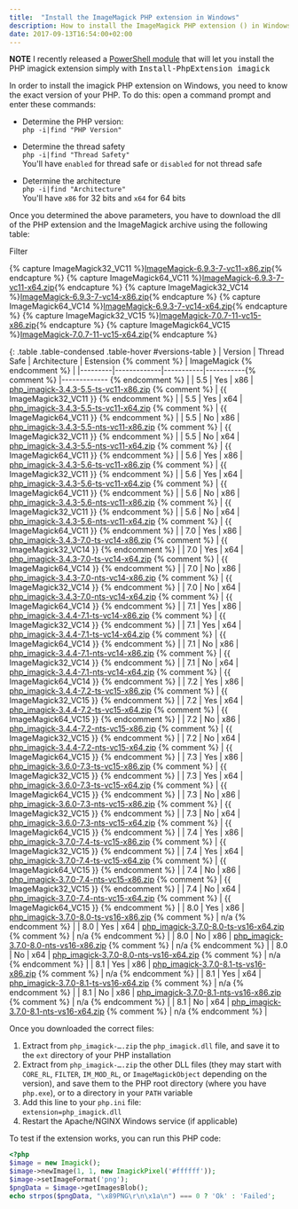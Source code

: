 ```yaml
---
title:  "Install the ImageMagick PHP extension in Windows"
description: How to install the ImageMagick PHP extension () in Windows.
date: 2017-09-13T16:54:00+02:00
---
```


<div class="alert alert-info" role="alert">
    <strong>NOTE</strong> I recently released a <a href="https://github.com/mlocati/powershell-phpmanager">PowerShell module</a> that will let you install the PHP imagick extension simply with <span style="font-family:monospace;white-space:nowrap">Install-PhpExtension imagick</span>
</div>

In order to install the imagick PHP extension on Windows, you need to know the exact version of your PHP.
To do this: open a command prompt and enter these commands:

- Determine the PHP version:  
  `php -i|find "PHP Version"`  
  
- Determine the thread safety  
  `php -i|find "Thread Safety"`  
  You'll have `enabled` for thread safe or `disabled` for not thread safe  
  
- Determine the architecture  
  `php -i|find "Architecture"`  
  You'll have `x86` for 32 bits and `x64` for 64 bits  
  
Once you determined the above parameters, you have to download the dll of the PHP extension and the ImageMagick archive using the following table:

<div class="text-center">
	<span class="badge">Filter</span>
	<div class="btn-group btn-group-xs versions-filter" data-field="version" title="PHP version"></div>
	<div class="btn-group btn-group-xs versions-filter" data-field="threadsafe" title="Thread safety"></div>
	<div class="btn-group btn-group-xs versions-filter" data-field="architecture" title="Architecture"></div>
</div>

{% capture ImageMagick32_VC11 %}[ImageMagick-6.9.3-7-vc11-x86.zip](https://windows.php.net/downloads/pecl/deps/archives/ImageMagick-6.9.3-7-vc11-x86.zip){% endcapture %}
{% capture ImageMagick64_VC11 %}[ImageMagick-6.9.3-7-vc11-x64.zip](https://windows.php.net/downloads/pecl/deps/archives/ImageMagick-6.9.3-7-vc11-x64.zip){% endcapture %}
{% capture ImageMagick32_VC14 %}[ImageMagick-6.9.3-7-vc14-x86.zip](https://windows.php.net/downloads/pecl/deps/archives/ImageMagick-6.9.3-7-vc14-x86.zip){% endcapture %}
{% capture ImageMagick64_VC14 %}[ImageMagick-6.9.3-7-vc14-x64.zip](https://windows.php.net/downloads/pecl/deps/archives/ImageMagick-6.9.3-7-vc14-x64.zip){% endcapture %}
{% capture ImageMagick32_VC15 %}[ImageMagick-7.0.7-11-vc15-x86.zip](https://windows.php.net/downloads/pecl/deps/archives/ImageMagick-7.0.7-11-vc15-x86.zip){% endcapture %}
{% capture ImageMagick64_VC15 %}[ImageMagick-7.0.7-11-vc15-x64.zip](https://windows.php.net/downloads/pecl/deps/archives/ImageMagick-7.0.7-11-vc15-x64.zip){% endcapture %}

{: .table .table-condensed .table-hover #versions-table }
| Version | Thread Safe | Architecture | Estension {% comment %} | ImageMagick {% endcomment %} |
|---------|-------------|-----------|-----------{% comment %} |------------- {% endcomment %} |
| 5.5 | Yes | x86 | [php_imagick-3.4.3-5.5-ts-vc11-x86.zip](https://downloads.php.net/~windows/pecl/releases/imagick/3.4.3/php_imagick-3.4.3-5.5-ts-vc11-x86.zip) {% comment %} | {{ ImageMagick32_VC11 }} {% endcomment %} |
| 5.5 | Yes | x64 | [php_imagick-3.4.3-5.5-ts-vc11-x64.zip](https://downloads.php.net/~windows/pecl/releases/imagick/3.4.3/php_imagick-3.4.3-5.5-ts-vc11-x64.zip) {% comment %} | {{ ImageMagick64_VC11 }} {% endcomment %} |
| 5.5 | No | x86 | [php_imagick-3.4.3-5.5-nts-vc11-x86.zip](https://downloads.php.net/~windows/pecl/releases/imagick/3.4.3/php_imagick-3.4.3-5.5-nts-vc11-x86.zip) {% comment %} | {{ ImageMagick32_VC11 }} {% endcomment %} |
| 5.5 | No | x64 | [php_imagick-3.4.3-5.5-nts-vc11-x64.zip](https://downloads.php.net/~windows/pecl/releases/imagick/3.4.3/php_imagick-3.4.3-5.5-nts-vc11-x64.zip) {% comment %} | {{ ImageMagick64_VC11 }} {% endcomment %} |
| 5.6 | Yes | x86 | [php_imagick-3.4.3-5.6-ts-vc11-x86.zip](https://downloads.php.net/~windows/pecl/releases/imagick/3.4.3/php_imagick-3.4.3-5.6-ts-vc11-x86.zip) {% comment %} | {{ ImageMagick32_VC11 }} {% endcomment %} |
| 5.6 | Yes | x64 | [php_imagick-3.4.3-5.6-ts-vc11-x64.zip](https://downloads.php.net/~windows/pecl/releases/imagick/3.4.3/php_imagick-3.4.3-5.6-ts-vc11-x64.zip) {% comment %} | {{ ImageMagick64_VC11 }} {% endcomment %} |
| 5.6 | No | x86 | [php_imagick-3.4.3-5.6-nts-vc11-x86.zip](https://downloads.php.net/~windows/pecl/releases/imagick/3.4.3/php_imagick-3.4.3-5.6-nts-vc11-x86.zip) {% comment %} | {{ ImageMagick32_VC11 }} {% endcomment %} |
| 5.6 | No | x64 | [php_imagick-3.4.3-5.6-nts-vc11-x64.zip](https://downloads.php.net/~windows/pecl/releases/imagick/3.4.3/php_imagick-3.4.3-5.6-nts-vc11-x64.zip) {% comment %} | {{ ImageMagick64_VC11 }} {% endcomment %} |
| 7.0 | Yes | x86 | [php_imagick-3.4.3-7.0-ts-vc14-x86.zip](https://downloads.php.net/~windows/pecl/releases/imagick/3.4.3/php_imagick-3.4.3-7.0-ts-vc14-x86.zip) {% comment %} | {{ ImageMagick32_VC14 }} {% endcomment %} |
| 7.0 | Yes | x64 | [php_imagick-3.4.3-7.0-ts-vc14-x64.zip](https://downloads.php.net/~windows/pecl/releases/imagick/3.4.3/php_imagick-3.4.3-7.0-ts-vc14-x64.zip) {% comment %} | {{ ImageMagick64_VC14 }} {% endcomment %} |
| 7.0 | No | x86 | [php_imagick-3.4.3-7.0-nts-vc14-x86.zip](https://downloads.php.net/~windows/pecl/releases/imagick/3.4.3/php_imagick-3.4.3-7.0-nts-vc14-x86.zip) {% comment %} | {{ ImageMagick32_VC14 }} {% endcomment %} |
| 7.0 | No | x64 | [php_imagick-3.4.3-7.0-nts-vc14-x64.zip](https://downloads.php.net/~windows/pecl/releases/imagick/3.4.3/php_imagick-3.4.3-7.0-nts-vc14-x64.zip) {% comment %} | {{ ImageMagick64_VC14 }} {% endcomment %} |
| 7.1 | Yes | x86 | [php_imagick-3.4.4-7.1-ts-vc14-x86.zip](https://downloads.php.net/~windows/pecl/releases/imagick/3.4.4/php_imagick-3.4.4-7.1-ts-vc14-x86.zip) {% comment %} | {{ ImageMagick32_VC14 }} {% endcomment %} |
| 7.1 | Yes | x64 | [php_imagick-3.4.4-7.1-ts-vc14-x64.zip](https://downloads.php.net/~windows/pecl/releases/imagick/3.4.4/php_imagick-3.4.4-7.1-ts-vc14-x64.zip) {% comment %} | {{ ImageMagick64_VC14 }} {% endcomment %} |
| 7.1 | No | x86 | [php_imagick-3.4.4-7.1-nts-vc14-x86.zip](https://downloads.php.net/~windows/pecl/releases/imagick/3.4.4/php_imagick-3.4.4-7.1-nts-vc14-x86.zip) {% comment %} | {{ ImageMagick32_VC14 }} {% endcomment %} |
| 7.1 | No | x64 | [php_imagick-3.4.4-7.1-nts-vc14-x64.zip](https://downloads.php.net/~windows/pecl/releases/imagick/3.4.4/php_imagick-3.4.4-7.1-nts-vc14-x64.zip) {% comment %} | {{ ImageMagick64_VC14 }} {% endcomment %} |
| 7.2 | Yes | x86 | [php_imagick-3.4.4-7.2-ts-vc15-x86.zip](https://downloads.php.net/~windows/pecl/releases/imagick/3.4.4/php_imagick-3.4.4-7.2-ts-vc15-x86.zip) {% comment %} | {{ ImageMagick32_VC15 }} {% endcomment %} |
| 7.2 | Yes | x64 | [php_imagick-3.4.4-7.2-ts-vc15-x64.zip](https://downloads.php.net/~windows/pecl/releases/imagick/3.4.4/php_imagick-3.4.4-7.2-ts-vc15-x64.zip) {% comment %} | {{ ImageMagick64_VC15 }} {% endcomment %} |
| 7.2 | No | x86 | [php_imagick-3.4.4-7.2-nts-vc15-x86.zip](https://downloads.php.net/~windows/pecl/releases/imagick/3.4.4/php_imagick-3.4.4-7.2-nts-vc15-x86.zip) {% comment %} | {{ ImageMagick32_VC15 }} {% endcomment %} |
| 7.2 | No | x64 | [php_imagick-3.4.4-7.2-nts-vc15-x64.zip](https://downloads.php.net/~windows/pecl/releases/imagick/3.4.4/php_imagick-3.4.4-7.2-nts-vc15-x64.zip) {% comment %} | {{ ImageMagick64_VC15 }} {% endcomment %} |
| 7.3 | Yes | x86 | [php_imagick-3.6.0-7.3-ts-vc15-x86.zip](https://downloads.php.net/~windows/pecl/releases/imagick/3.6.0/php_imagick-3.6.0-7.3-ts-vc15-x86.zip) {% comment %} | {{ ImageMagick32_VC15 }} {% endcomment %} |
| 7.3 | Yes | x64 | [php_imagick-3.6.0-7.3-ts-vc15-x64.zip](https://downloads.php.net/~windows/pecl/releases/imagick/3.6.0/php_imagick-3.6.0-7.3-ts-vc15-x64.zip) {% comment %} | {{ ImageMagick64_VC15 }} {% endcomment %} |
| 7.3 | No | x86 | [php_imagick-3.6.0-7.3-nts-vc15-x86.zip](https://downloads.php.net/~windows/pecl/releases/imagick/3.6.0/php_imagick-3.6.0-7.3-nts-vc15-x86.zip) {% comment %} | {{ ImageMagick32_VC15 }} {% endcomment %} |
| 7.3 | No | x64 | [php_imagick-3.6.0-7.3-nts-vc15-x64.zip](https://downloads.php.net/~windows/pecl/releases/imagick/3.6.0/php_imagick-3.6.0-7.3-nts-vc15-x64.zip) {% comment %} | {{ ImageMagick64_VC15 }} {% endcomment %} |
| 7.4 | Yes | x86 | [php_imagick-3.7.0-7.4-ts-vc15-x86.zip](https://downloads.php.net/~windows/pecl/releases/imagick/3.7.0/php_imagick-3.7.0-7.4-ts-vc15-x86.zip) {% comment %} | {{ ImageMagick32_VC15 }} {% endcomment %} |
| 7.4 | Yes | x64 | [php_imagick-3.7.0-7.4-ts-vc15-x64.zip](https://downloads.php.net/~windows/pecl/releases/imagick/3.7.0/php_imagick-3.7.0-7.4-ts-vc15-x64.zip) {% comment %} | {{ ImageMagick64_VC15 }} {% endcomment %} |
| 7.4 | No | x86 | [php_imagick-3.7.0-7.4-nts-vc15-x86.zip](https://downloads.php.net/~windows/pecl/releases/imagick/3.7.0/php_imagick-3.7.0-7.4-nts-vc15-x86.zip) {% comment %} | {{ ImageMagick32_VC15 }} {% endcomment %} |
| 7.4 | No | x64 | [php_imagick-3.7.0-7.4-nts-vc15-x64.zip](https://downloads.php.net/~windows/pecl/releases/imagick/3.7.0/php_imagick-3.7.0-7.4-nts-vc15-x64.zip) {% comment %} | {{ ImageMagick64_VC15 }} {% endcomment %} |
| 8.0 | Yes | x86 | [php_imagick-3.7.0-8.0-ts-vs16-x86.zip](https://downloads.php.net/~windows/pecl/releases/imagick/3.7.0/php_imagick-3.7.0-8.0-ts-vs16-x86.zip) {% comment %} | n/a {% endcomment %} |
| 8.0 | Yes | x64 | [php_imagick-3.7.0-8.0-ts-vs16-x64.zip](https://downloads.php.net/~windows/pecl/releases/imagick/3.7.0/php_imagick-3.7.0-8.0-ts-vs16-x64.zip) {% comment %} | n/a {% endcomment %} |
| 8.0 | No | x86 | [php_imagick-3.7.0-8.0-nts-vs16-x86.zip](https://downloads.php.net/~windows/pecl/releases/imagick/3.7.0/php_imagick-3.7.0-8.0-nts-vs16-x86.zip) {% comment %} | n/a {% endcomment %} |
| 8.0 | No | x64 | [php_imagick-3.7.0-8.0-nts-vs16-x64.zip](https://downloads.php.net/~windows/pecl/releases/imagick/3.7.0/php_imagick-3.7.0-8.0-nts-vs16-x64.zip) {% comment %} | n/a {% endcomment %} |
| 8.1 | Yes | x86 | [php_imagick-3.7.0-8.1-ts-vs16-x86.zip](https://downloads.php.net/~windows/pecl/releases/imagick/3.7.0/php_imagick-3.7.0-8.1-ts-vs16-x86.zip) {% comment %} | n/a {% endcomment %} |
| 8.1 | Yes | x64 | [php_imagick-3.7.0-8.1-ts-vs16-x64.zip](https://downloads.php.net/~windows/pecl/releases/imagick/3.7.0/php_imagick-3.7.0-8.1-ts-vs16-x64.zip) {% comment %} | n/a {% endcomment %} |
| 8.1 | No | x86 | [php_imagick-3.7.0-8.1-nts-vs16-x86.zip](https://downloads.php.net/~windows/pecl/releases/imagick/3.7.0/php_imagick-3.7.0-8.1-nts-vs16-x86.zip) {% comment %} | n/a {% endcomment %} |
| 8.1 | No | x64 | [php_imagick-3.7.0-8.1-nts-vs16-x64.zip](https://downloads.php.net/~windows/pecl/releases/imagick/3.7.0/php_imagick-3.7.0-8.1-nts-vs16-x64.zip) {% comment %} | n/a {% endcomment %} |

Once you downloaded the correct files:

1. Extract from `php_imagick-….zip` the `php_imagick.dll` file, and save it to the `ext` directory of your PHP installation
2. Extract from `php_imagick-….zip` the other DLL files (they may start with `CORE_RL`, `FILTER`, `IM_MOD_RL`, or `ImageMagickObject` depending on the version), and save them to the PHP root directory (where you have `php.exe`), or to a directory in your `PATH` variable
3. Add this line to your `php.ini` file:  
  `extension=php_imagick.dll`
4. Restart the Apache/NGINX Windows service (if applicable)

To test if the extension works, you can run this PHP code:

```php
<?php
$image = new Imagick();
$image->newImage(1, 1, new ImagickPixel('#ffffff'));
$image->setImageFormat('png');
$pngData = $image->getImagesBlob();
echo strpos($pngData, "\x89PNG\r\n\x1a\n") === 0 ? 'Ok' : 'Failed'; 
```

<script>$(document).ready(function() {
'use strict';

var $rows = $('#versions-table>tbody>tr');

function textToID(text) {
	return text.replace(/[^\w\-]+/g, '_');
}
var Filter = (function() {
	var current = {};
	function filterRows() {
		$rows.each(function (rowIndex, row) {
			var $row = $(row),
				fieldValues = $row.data('fieldValues');
			$row.show();
			for (var field in current) {
				if (field in fieldValues && fieldValues[field] !== current[field]) {
					$row.hide();
					break;
				}
			}
		});
	}
	function toggle(field, value) {
		$('button.versions-filter-' + field)
			.removeClass('btn-success')
			.addClass('btn-default')
		if (field in current && current[field] === value) {
			delete current[field];
		} else {
			current[field] = value;
			$('button#' + textToID('versions-filter-' + field + '-' + value))
				.removeClass('btn-default')
				.addClass('btn-success')
			;
		}
		filterRows();
	}
	return {
		toggle: toggle
	};
})();
function getAvailableFields() {
	var COLINDEX = {
		VERSION: 0,
		THREADSAFE: 1,
		ARCHITECTURE: 2
	};
	var result = {
		version: [],
		threadsafe: [],
		architecture: []
	};
	$rows.each(function (rowIndex, row) {
		var $row = $(row),
		   $cells = $row.find('>td'),
		   version = $.trim($cells.eq(COLINDEX.VERSION).text()),
		   threadsafe = $.trim($cells.eq(COLINDEX.THREADSAFE).text()),
		   architecture = $.trim($cells.eq(COLINDEX.ARCHITECTURE).text());
		if (result.version.indexOf(version) < 0) {
			result.version.push(version);
		}
		if (result.threadsafe.indexOf(threadsafe) < 0) {
			result.threadsafe.push(threadsafe);
		}
		if (result.architecture.indexOf(architecture) < 0) {
			result.architecture.push(architecture);
		}
		$row.data('fieldValues', {
			version: version,
			threadsafe: threadsafe,
			architecture: architecture
		});
	});
	return result;
}

function showAvailableFields(available) {
	var TEXTMAP = {
		threadsafe: {
			Yes: 'thread-safe',
			No: 'not thread safe'
		}
	};
	$('.versions-filter').each(function (index, ul) {
		var $ul = $(this),
			field = $ul.data('field');
		$.each(available[field], function (index, value) {
			var shownValue = field in TEXTMAP && value in TEXTMAP[field] ? TEXTMAP[field][value] : value;
			$ul.append($('<button class="btn btn-default versions-filter-' + field + '" id="' + textToID('versions-filter-' + field + '-' + value) + '" />')
				.text(shownValue)
				.on('click', function (e) {
					e.preventDefault();
					Filter.toggle(field, value);
				})
			);
		});
	});
}

showAvailableFields(getAvailableFields());
	
});</script>